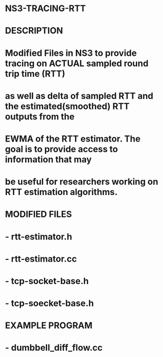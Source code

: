 # NS3-TRACING-RTT

# DESCRIPTION
# ###############################################################################
# Modified Files in NS3 to provide tracing on ACTUAL sampled round trip time (RTT) 
# as well as delta of sampled RTT and the estimated(smoothed) RTT outputs from the 
# EWMA of the RTT estimator. The goal is to provide access to information that may 
# be useful for researchers working on RTT estimation algorithms. 

# MODIFIED FILES
# ###############################################################################
# - rtt-estimator.h
# - rtt-estimator.cc
# - tcp-socket-base.h
# - tcp-soecket-base.h




# EXAMPLE PROGRAM
# ###############################################################################
# - dumbbell_diff_flow.cc


 
